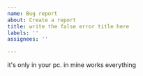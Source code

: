 ```yaml
---
name: Bug report
about: Create a report
title: write the false error title here
labels: ''
assignees: ''

---
```


it's only in your pc. in mine works everything
